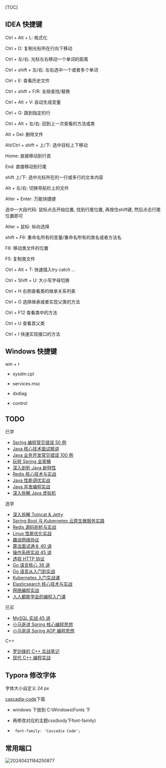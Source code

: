[TOC]

## IDEA 快捷键

Ctrl + Alt + L: 格式化

Ctrl + D: 复制光标所在行向下移动

Ctrl + 左/右: 光标左右移动一个单词的距离

Ctrl + shift + 左/右: 左右选中一个或者多个单词

Ctrl + E: 查看历史文件

Ctrl + shift + F/R: 全局查找/替换

Ctrl + Alt + V: 自动生成变量

Ctrl + G: 跳到指定的行

Ctrl + Alt + 左/右: 回到上一次查看的方法或类

Alt + Del: 删除文件

Alt/Ctrl + shift + 上/下: 选中目标上下移动

Home: 直接移动到行首

End: 直接移动到行尾

shift 上/下: 选中光标所在的一行或多行的文本内容

Alt + 左/右: 切换导航栏上的文件

Alter + Enter: 万能快捷键

选中一大段代码: 鼠标点击开始位置, 找到行尾位置, 再按住shift键, 然后点击行尾位置即可

Alter + 鼠标: 纵向选择

shift + F6: 重命名所有的变量/重命名所有的类名或者方法名

F6: 移动类文件的位置

F5: 复制类文件

Ctrl + Alt + T: 快速插入try catch ...

Ctrl + Shift + U: 大小写字母切换

Ctrl  + H 右侧查看类的继承关系列表

Ctrl  + O 选择继承或者实现父类的方法

Ctrl  + F12 查看类中的方法

Ctrl  + U 查看其父类

Ctrl  + I 快速实现接口的方法

## Windows 快捷键

win + r 

- sysdm.cpl

- services.msc

- dxdiag

- control

## TODO

已学

- [Spring 编程常见错误 50 例](https://time.geekbang.org/column/intro/100077001?tab=catalog)
- [Java 核心技术面试精讲 ](https://time.geekbang.org/column/intro/100006701?tab=catalog)         
- [Java 业务开发常见错误 100 例](https://time.geekbang.org/column/intro/100047701?tab=catalog)
- [玩转 Spring 全家桶](https://time.geekbang.org/course/intro/100023501?tab=catalog)
- [深入剖析 Java 新特性](https://time.geekbang.org/column/intro/100097301?tab=catalog)
- [Redis 核心技术与实战](https://time.geekbang.org/column/intro/100056701?tab=catalog)
- [Java 性能调优实战](https://time.geekbang.org/column/intro/100028001?tab=catalog)
- [Java 并发编程实战](https://time.geekbang.org/column/intro/100023901?tab=catalog)
- [深入拆解 Java 虚拟机](https://time.geekbang.org/column/intro/100010301?tab=catalog)

选学

- [深入拆解 Tomcat & Jetty](https://time.geekbang.org/column/intro/100027701?tab=comment)
- [Spring Boot 与 Kubernetes 云原生微服务实践](https://time.geekbang.org/course/intro/100031401?tab=catalog)
- [Redis 源码剖析与实战](https://time.geekbang.org/column/intro/100084301?tab=catalog)
- [Linux 性能优化实战](https://time.geekbang.org/column/intro/100020901?tab=catalog)
- [趣谈网络协议](https://time.geekbang.org/column/intro/100007101?tab=catalog)
- [算法面试通关 40 讲](https://time.geekbang.org/course/intro/100019701?tab=catalog)
- [操作系统实战 45 讲](https://time.geekbang.org/column/intro/100078401?tab=catalog)
- [透视 HTTP 协议](https://time.geekbang.org/column/intro/100029001?tab=catalog)
- [Go 语言核心 36 讲](https://time.geekbang.org/column/intro/100013101?tab=catalog)
- [Go 语言从入门到实战](https://time.geekbang.org/course/intro/100024001?tab=catalog)
- [Kubernetes 入门实战课](https://time.geekbang.org/column/intro/100114501?tab=catalog)
- [Elasticsearch 核心技术与实战](https://time.geekbang.org/course/intro/100030501?tab=catalog)
- [网络编程实战](https://time.geekbang.org/column/intro/100032701?tab=catalog)
- [人人都能学会的编程入门课](https://time.geekbang.org/column/intro/100043901?tab=catalog)

已买

- [MySQL 实战 45 讲](https://time.geekbang.org/column/intro/100020801?tab=catalog)
- [小马哥讲 Spring 核心编程思想](https://time.geekbang.org/course/intro/100042601?tab=catalog)
- [小马哥讲 Spring AOP 编程思想](https://time.geekbang.org/course/intro/100066301?tab=catalog)

C++

- [罗剑锋的 C++ 实战笔记](https://time.geekbang.org/column/intro/100051801?tab=catalog)
- [现代 C++ 编程实战](https://time.geekbang.org/column/intro/100040501?tab=catalog)

## Typora 修改字体

字体大小自定义  24 px

[cascadia-code](https://github.com/microsoft/cascadia-code/releases)下载

- windows 下放到 C:\Windows\Fonts 下

- 再修改对应的主题css(body下font-family)

- ```css
   font-family: 'Cascadia Code';
  ```

## 常用端口

![20240421164250877](https://static-i0.oss-cn-shanghai.aliyuncs.com/pic/202404211704669.png)
